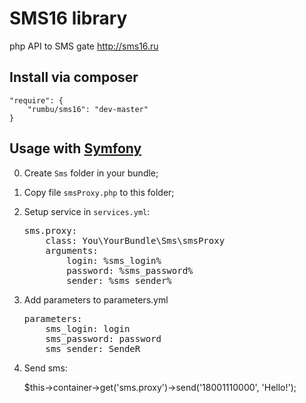 SMS16 library
================================

php API to SMS gate http://sms16.ru

Install via composer
--------------------------------
    "require": {
        "rumbu/sms16": "dev-master"
    }

Usage with [Symfony](https://github.com/symfony/symfony)
--------------------------------
0.  Create `Sms` folder in your bundle;

1.  Copy file `smsProxy.php` to this folder;

2.  Setup service in `services.yml`:

    <pre>
    sms.proxy:
        class: You\YourBundle\Sms\smsProxy
        arguments:
            login: %sms_login%
            password: %sms_password%
            sender: %sms_sender%
    </pre>

3.  Add parameters to parameters.yml

    <pre>
    parameters:
        sms_login: login
        sms_password: password
        sms_sender: SendeR
    </pre>

4. Send sms:

    $this->container->get('sms.proxy')->send('18001110000', 'Hello!');
